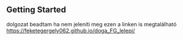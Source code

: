 ## Getting Started

dolgozat beadtam ha nem jeleníti meg ezen a linken is megtalálható
https://feketegergely062.github.io/doga_FG_lelepi/

